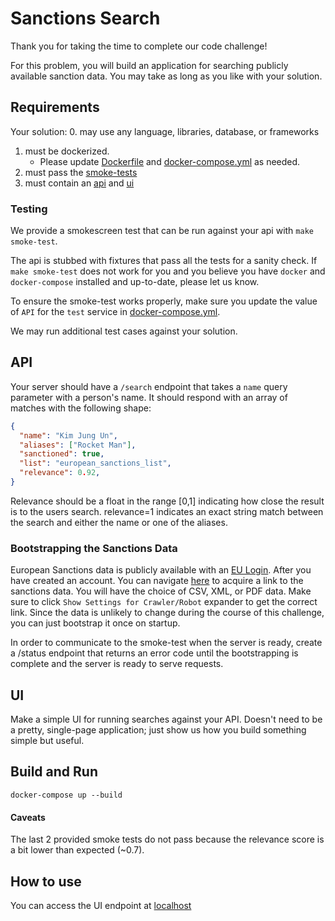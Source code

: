 # Sanctions Search

Thank you for taking the time to complete our code challenge!

For this problem, you will build an application for searching publicly available sanction data. You may take as long as you like with your solution.

## Requirements

Your solution:
0. may use any language, libraries, database, or frameworks
1. must be dockerized.
   - Please update [Dockerfile](./Dockerfile) and [docker-compose.yml](./docker-compose.yml) as needed.
2. must pass the [smoke-tests](#Testing)
3. must contain an [api](#API) and [ui](#UI)

### Testing

We provide a smokescreen test that can be run against your api with `make smoke-test`.

The api is stubbed with fixtures that pass all the tests for a sanity check. If `make smoke-test` does not work for you and you believe you have `docker` and `docker-compose` installed and up-to-date, please let us know.

To ensure the smoke-test works properly, make sure you update the value of `API` for the `test` service in [docker-compose.yml](./docker-compose.yml).

We may run additional test cases against your solution.


## API
Your server should have a `/search` endpoint that takes a `name` query parameter with a person's name. It should respond with an array of matches with the following shape:
```json
{
  "name": "Kim Jung Un",
  "aliases": ["Rocket Man"],
  "sanctioned": true,
  "list": "european_sanctions_list",
  "relevance": 0.92,
}
```

Relevance should be a float in the range [0,1] indicating how close the result is to the users search. relevance=1 indicates an exact string match between the search and either the name or one of the aliases. 

### Bootstrapping the Sanctions Data
European Sanctions data is publicly available with an [EU Login](https://webgate.ec.europa.eu/cas/login?loginRequestId=ECAS_LR-5816125-a3R1xh1RhIp0ZBXrLAZHmwuuL5f3jUR3W2nf3cLoeaIetewOSzQ6gkC1LBG07tG9c4ZYd0PHLOwCoXGK4Nbj38-rS0vSrmBGYCtzg7YLRrbJx-n9FPWblzzJ1zdy1GE5ysZ6saqwZ5zxHJwZI6V5A9ZYoo). After you have created an account. You can navigate [here](https://webgate.ec.europa.eu/europeaid/fsd/fsf#!/files) to acquire a link to the sanctions data. You will have the choice of CSV, XML, or PDF data. Make sure to click `Show Settings for Crawler/Robot` expander to get the correct link. Since the data is unlikely to change during the course of this challenge, you can just bootstrap it once on startup.

In order to communicate to the smoke-test when the server is ready, create a /status endpoint that returns an error code until the bootstrapping is complete and the server is ready to serve requests.

## UI
Make a simple UI for running searches against your API. Doesn't need to be a pretty, single-page application; just show us how you build something simple but useful.

## Build and Run
```
docker-compose up --build
```
#### Caveats

The last 2 provided smoke tests do not pass because the relevance score is a bit lower than expected (~0.7).

## How to use

You can access the UI endpoint at [localhost](http://localhost)



